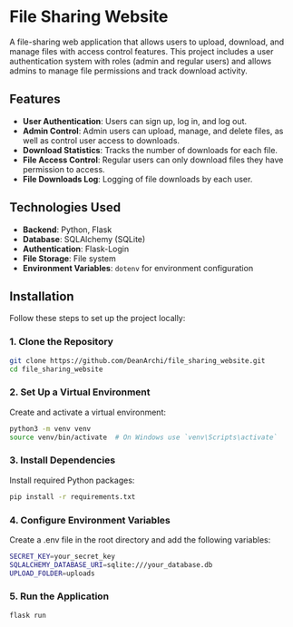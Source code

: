 # File Sharing Website
A file-sharing web application that allows users to upload, download, and manage files with access control features. This project includes a user authentication system with roles (admin and regular users) and allows admins to manage file permissions and track download activity.

## Features

- **User Authentication**: Users can sign up, log in, and log out.
- **Admin Control**: Admin users can upload, manage, and delete files, as well as control user access to downloads.
- **Download Statistics**: Tracks the number of downloads for each file.
- **File Access Control**: Regular users can only download files they have permission to access.
- **File Downloads Log**: Logging of file downloads by each user.

## Technologies Used

- **Backend**: Python, Flask
- **Database**: SQLAlchemy (SQLite)
- **Authentication**: Flask-Login
- **File Storage**: File system
- **Environment Variables**: `dotenv` for environment configuration

## Installation

Follow these steps to set up the project locally:

### 1. Clone the Repository
```bash
git clone https://github.com/DeanArchi/file_sharing_website.git
cd file_sharing_website
```
### 2. Set Up a Virtual Environment
Create and activate a virtual environment:
```bash
python3 -m venv venv
source venv/bin/activate  # On Windows use `venv\Scripts\activate`
```
### 3. Install Dependencies
Install required Python packages:
```bash
pip install -r requirements.txt
```
### 4. Configure Environment Variables
Create a .env file in the root directory and add the following variables:
```bash
SECRET_KEY=your_secret_key
SQLALCHEMY_DATABASE_URI=sqlite:///your_database.db
UPLOAD_FOLDER=uploads
```

### 5. Run the Application
```bas
flask run
```
